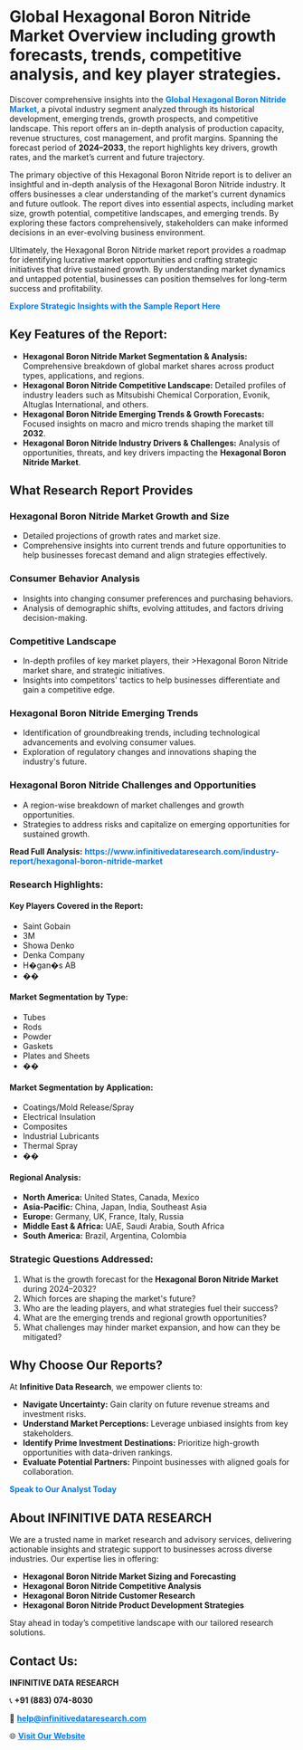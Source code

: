 <h1>Global Hexagonal Boron Nitride Market Overview including growth forecasts, trends, competitive analysis, and key player strategies.</h1>
<p>
Discover comprehensive insights into the 
<a href="https://www.infinitivedataresearch.com/industry-report/hexagonal-boron-nitride-market" rel="dofollow" style="color: #007BFF; text-decoration: none;"><strong>Global Hexagonal Boron Nitride Market</strong></a>, a pivotal industry segment analyzed through its historical development, emerging trends, growth prospects, and competitive landscape. This report offers an in-depth analysis of production capacity, revenue structures, cost management, and profit margins. Spanning the forecast period of <strong>2024–2033</strong>, the report highlights key drivers, growth rates, and the market’s current and future trajectory.
</p>
<p>
The primary objective of this Hexagonal Boron Nitride report is to deliver an insightful and in-depth analysis of the Hexagonal Boron Nitride industry. It offers businesses a clear understanding of the market's current dynamics and future outlook. The report dives into essential aspects, including market size, growth potential, competitive landscapes, and emerging trends. By exploring these factors comprehensively, stakeholders can make informed decisions in an ever-evolving business environment.
</p>
<p>
Ultimately, the Hexagonal Boron Nitride market report provides a roadmap for identifying lucrative market opportunities and crafting strategic initiatives that drive sustained growth. By understanding market dynamics and untapped potential, businesses can position themselves for long-term success and profitability.
</p>
<p>
<a href="https://www.infinitivedataresearch.com/request-sample/reportId=104895" style="color: #007BFF; text-decoration: none;"><strong>Explore Strategic Insights with the Sample Report Here</strong></a>
</p>

<h2>Key Features of the Report:</h2>
<ul>
<li><strong>Hexagonal Boron Nitride Market Segmentation & Analysis:</strong> Comprehensive breakdown of global market shares across product types, applications, and regions.</li>
<li><strong>Hexagonal Boron Nitride Competitive Landscape:</strong> Detailed profiles of industry leaders such as Mitsubishi Chemical Corporation, Evonik, Altuglas International, and others.</li>
<li><strong>Hexagonal Boron Nitride Emerging Trends & Growth Forecasts:</strong> Focused insights on macro and micro trends shaping the market till <strong>2032</strong>.</li>
<li><strong>Hexagonal Boron Nitride Industry Drivers & Challenges:</strong> Analysis of opportunities, threats, and key drivers impacting the <strong>Hexagonal Boron Nitride Market</strong>.</li>
</ul>

<h2>What Research Report Provides</h2>
<h3>Hexagonal Boron Nitride Market Growth and Size</h3>
<ul>
<li>Detailed projections of growth rates and market size.</li>
<li>Comprehensive insights into current trends and future opportunities to help businesses forecast demand and align strategies effectively.</li>
</ul>

<h3>Consumer Behavior Analysis</h3>
<ul>
<li>Insights into changing consumer preferences and purchasing behaviors.</li>
<li>Analysis of demographic shifts, evolving attitudes, and factors driving decision-making.</li>
</ul>

<h3>Competitive Landscape</h3>
<ul>
<li>In-depth profiles of key market players, their >Hexagonal Boron Nitride market share, and strategic initiatives.</li>
<li>Insights into competitors' tactics to help businesses differentiate and gain a competitive edge.</li>
</ul>

<h3>Hexagonal Boron Nitride Emerging Trends</h3>
<ul>
<li>Identification of groundbreaking trends, including technological advancements and evolving consumer values.</li>
<li>Exploration of regulatory changes and innovations shaping the industry's future.</li>
</ul>

<h3>Hexagonal Boron Nitride Challenges and Opportunities</h3>
<ul>
<li>A region-wise breakdown of market challenges and growth opportunities.</li>
<li>Strategies to address risks and capitalize on emerging opportunities for sustained growth.</li>
</ul>
<p><strong>Read Full Analysis:</strong> <a href="https://www.infinitivedataresearch.com/industry-report/hexagonal-boron-nitride-market" rel="dofollow" style="color: #007BFF; text-decoration: none;"><strong>https://www.infinitivedataresearch.com/industry-report/hexagonal-boron-nitride-market</strong></a></p>
<h3>Research Highlights:</h3>
<h4>Key Players Covered in the Report:</h4>
<ul><li>Saint Gobain</li><li>3M</li><li>Showa Denko</li><li>Denka Company</li><li>H�gan�s AB</li><li>��</li></ul>
<h4>Market Segmentation by Type:</h4>
<ul><li>Tubes</li><li>Rods</li><li>Powder</li><li>Gaskets</li><li>Plates and Sheets</li><li>��</li></ul>
<h4>Market Segmentation by Application:</h4>
<ul><li>Coatings/Mold Release/Spray</li><li>Electrical Insulation</li><li>Composites</li><li>Industrial Lubricants</li><li>Thermal Spray</li><li>��</li></ul>

<h4>Regional Analysis:</h4>
<ul>
<li><strong>North America:</strong> United States, Canada, Mexico</li>
<li><strong>Asia-Pacific:</strong> China, Japan, India, Southeast Asia</li>
<li><strong>Europe:</strong> Germany, UK, France, Italy, Russia</li>
<li><strong>Middle East & Africa:</strong> UAE, Saudi Arabia, South Africa</li>
<li><strong>South America:</strong> Brazil, Argentina, Colombia</li>
</ul>

<h3>Strategic Questions Addressed:</h3>
<ol>
<li>What is the growth forecast for the <strong>Hexagonal Boron Nitride Market</strong> during 2024–2032?</li>
<li>Which forces are shaping the market's future?</li>
<li>Who are the leading players, and what strategies fuel their success?</li>
<li>What are the emerging trends and regional growth opportunities?</li>
<li>What challenges may hinder market expansion, and how can they be mitigated?</li>
</ol>

<h2>Why Choose Our Reports?</h2>
<p>At <strong>Infinitive Data Research</strong>, we empower clients to:</p>
<ul>
<li><strong>Navigate Uncertainty:</strong> Gain clarity on future revenue streams and investment risks.</li>
<li><strong>Understand Market Perceptions:</strong> Leverage unbiased insights from key stakeholders.</li>
<li><strong>Identify Prime Investment Destinations:</strong> Prioritize high-growth opportunities with data-driven rankings.</li>
<li><strong>Evaluate Potential Partners:</strong> Pinpoint businesses with aligned goals for collaboration.</li>
</ul>
<p><a href="https://www.infinitivedataresearch.com/industry-report/hexagonal-boron-nitride-market" rel="dofollow" style="color: #007BFF; text-decoration: none;"><strong>Speak to Our Analyst Today</strong></a></p>

<h2>About INFINITIVE DATA RESEARCH</h2>
<p>We are a trusted name in market research and advisory services, delivering actionable insights and strategic support to businesses across diverse industries. Our expertise lies in offering:</p>
<ul>
<li><strong>Hexagonal Boron Nitride Market Sizing and Forecasting</strong></li>
<li><strong>Hexagonal Boron Nitride Competitive Analysis</strong></li>
<li><strong>Hexagonal Boron Nitride Customer Research</strong></li>
<li><strong>Hexagonal Boron Nitride Product Development Strategies</strong></li>
</ul>
<p>Stay ahead in today’s competitive landscape with our tailored research solutions.</p>

<h2>Contact Us:</h2>
<p><strong>INFINITIVE DATA RESEARCH</strong></p>
<p>📞 <strong>+91 (883) 074-8030</strong></p>
<p>📧 <strong><a href="mailto:help@infinitivedataresearch.com" style="color: #007BFF;">help@infinitivedataresearch.com</a></strong></p>
<p>🌐 <strong><a href="https://www.infinitivedataresearch.com" rel="dofollow" style="color: #007BFF;">Visit Our Website</a></strong></p>